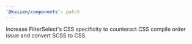 ```yaml
---
'@kaizen/components': patch
---
```


Increase FilterSelect's CSS specificity to counteract CSS compile order issue and convert SCSS to CSS.
